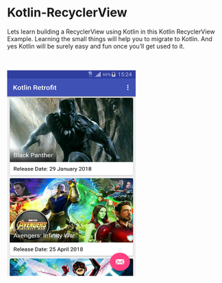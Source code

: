 # Kotlin-RecyclerView
Lets learn building a RecyclerView using Kotlin in this Kotlin RecyclerView Example. Learning the small things will help you to migrate to Kotlin. And yes Kotlin will be surely easy and fun once you’ll get used to it. 

<br></br>
<a href="url"><img src="https://github.com/sambhaji213/Kotlin-RecyclerView/blob/master/images/device1.png" align="left" height="480" width="300"></a>
